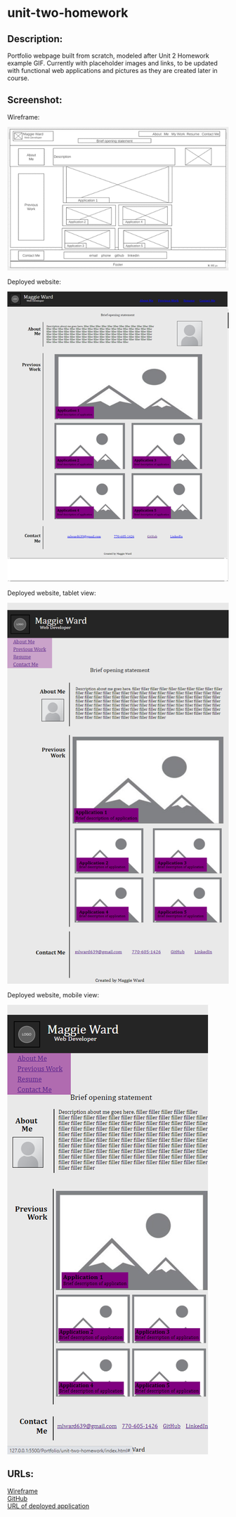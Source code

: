 # unit-two-homework

## Description:
Portfolio webpage built from scratch, modeled after Unit 2 Homework example GIF. Currently with placeholder images and links, to be updated with functional web applications and pictures as they are created later in course. 

## Screenshot:
Wireframe:

<img src="./assets/wireframe.png" alt="wireframe screenshot">  

Deployed website:

<img src="assets\Screenshot-deployed-website.png" alt="deployed website screenshot">

Deployed website, tablet view:

<img src="assets\Screenshot-deployed-website-tablet view.png" alt="deployed website with tablet view">  


Deployed website, mobile view:

<img src="assets\Screenshot-deployed-website-mobile view.png" alt="deployed website with tablet view">


## URLs:
<a href="https://wireframe.cc/L1GSbf">Wireframe</a>
<br>
<a href="https://github.com/mlward639/unit-two-homework">GitHub</a>
<br>
<a href="https://mlward639.github.io/unit-two-homework/">URL of deployed application</a>


